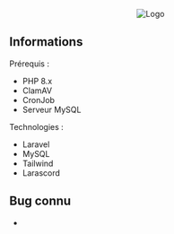 <p align="center"><img src="https://phenix.mindcity-rp.fr/storage/img/GlobalFull.png" alt="Logo"></p>


## Informations

Prérequis :
- PHP 8.x
- ClamAV
- CronJob
- Serveur MySQL

Technologies :
- Laravel
- MySQL
- Tailwind
- Larascord

## Bug connu

- 

